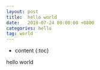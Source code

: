 ```yaml
---
layout: post
title:  hello world
date:   2018-07-24 00:00:00 +0800
categories: hello
tag: world
---
```


* content
{:toc}


hello world